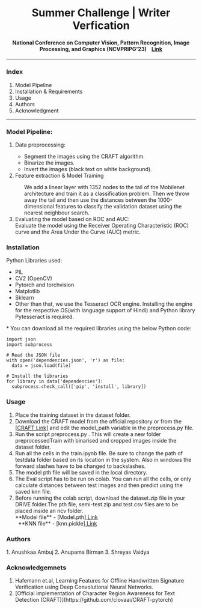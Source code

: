 <h1 align="center">Summer Challenge | Writer Verfication</h1>
<h4 align="center">National Conference on Computer Vision, Pattern Recognition, Image Processing, and Graphics (NCVPRIPG'23) &nbsp;&nbsp;
<a href="https://vl2g.github.io/challenges/wv2023/">Link</a></h4>
<hr>

<h3>Index</h3>
<ol>
  <li>Model Pipeline</li>
  <li>Installation & Requirements</li>
  <li>Usage</li>
  <li>Authors</li>
  <li>Acknowledgment</li>     
</ol>

<hr>

<h3>Model Pipeline:</h3>
<ol>
  <li>Data preprocessing:</li>
    <ul>
      <li>Segment the images using the CRAFT algorithm.</li>
      <li>Binarize the images.</li>
      <li>Invert the images (black text on white background).</li>
    </ul>
  <li>Feature extraction & Model Training</li>
    <ul>
      We add a linear layer with 1352 nodes to the tail of the Mobilenet architecture and train it as a classification problem.
      Then we throw away the tail and then use the distances between the 1000-dimensional features to classify the validation dataset using the nearest neighbour search. 
    </ul>
  <li>Evaluating the model based on ROC and AUC:</li>
    Evaluate the model using the Receiver Operating Characteristic (ROC) curve and the Area Under the Curve (AUC) metric.
</ol>

<h3> Installation </h3>
Python Libraries used:
<ul>
  <li>PIL</li>
  <li>CV2 (OpenCV)</li>
  <li>Pytorch and torchvision</li>
  <li>Matplotlib</li>
  <li>Sklearn</li>
  <li>Other than that, we use the Tesseract OCR engine. Installing the engine for the respective OS(with language support of Hindi) and Python library Pytesseract is required.</li>
</ul>
  * You can download all the required libraries using the below Python code:
  
    import json
    import subprocess
    
    # Read the JSON file
    with open('dependencies.json', 'r') as file:
      data = json.load(file)

    # Install the libraries
    for library in data['dependencies']:
      subprocess.check_call(['pip', 'install', library])

<h3> Usage </h3>
<ol>
  <li> Place the training dataset in the dataset folder. </li>
  <li> Download the CRAFT model from the official  repository  or from the <a href="https://drive.google.com/file/d/1Jk4eGD7crsqCCg9C9VjCLkMN3ze8kutZ/view">[CRAFT Link]</a> and  edit the model_path variable in the preprocess.py file.</li>
  <li> Run the script preprocess.py . This will create a new folder preprocessedTrain with binarised and cropped images inside the dataset folder.</li>
  <li> Run all the cells in the train.ipynb file. Be sure to change the path of testdata folder based on its location in the system. Also in windows the forward slashes have to be changed to backslashes.</li>
  <li> The model pth file will be saved in the local directory. </li>
  <li> The Eval script has to be run on colab. You can run all the cells, or only calculate distances between test images and then predict using the saved knn file.</li>
  <li>  Before running the colab script, download the dataset.zip file in your DRIVE folder.The pth file, semi-test.zip and test.csv files are to be placed inside an ncv folder.</li>
      **Model file** - [Model.pth]<a href="https://drive.google.com/file/d/1w8XV_rqawwvosHgY-M9yABVaN6HmmrE6/view?usp=sharing"> Link </a><br>
      &nbsp; **KNN file** - [knn.pickle]<a href="https://drive.google.com/file/d/1bKv1ivylU_lS_MUac1prU1h8OiTxElpX/view?usp=sharing"> Link </a>
</ol>

<h3>Authors</h3>
  1. Anushkaa Ambuj
  2. Anupama Birman  
  3. Shreyas Vaidya

<h3>Acknowledgemnets</h3>
<ol>
  <li>Hafemann et.al, Learning Features for Offline Handwritten Signature Verification using Deep Convolutional Neural Networks.</li>
  <li> [Official implementation of Character Region Awareness for Text Detection (CRAFT)](https://github.com/clovaai/CRAFT-pytorch)</li>
</ol>

